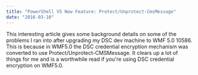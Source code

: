 ```yaml
---
title: "PowerShell V5 New Feature: Protect/Unprotect-CmsMessage"
date: "2016-03-10"
---
```


This interesting article gives some background details on some of the problems I ran into after upgrading my DSC dev machine to WMF 5.0 10586. This is because in WMF5.0 the DSC credential encryption mechanism was converted to use Protect/Unprotect-CMSMessage. It clears up a lot of things for me and is a worthwhile read if you're using DSC credential encryption on WMF5.0.


